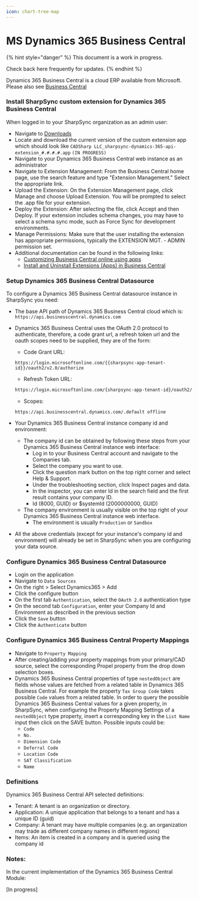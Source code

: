 ```yaml
---
icon: chart-tree-map
---
```


# MS Dynamics 365 Business Central

{% hint style="danger" %}
This document is a work in progress.

Check back here  frequently for updates.
{% endhint %}

Dynamics 365 Business Central is a cloud ERP available from Microsoft. Please also see [Business Central](https://www.microsoft.com/en-us/dynamics-365/products/business-central)

### Install SharpSync custom extension for Dynamics 365 Business Central

When logged in to your SharpSync organization as an admin user:

* Navigate to [Downloads](https://app.sharpsync.net/admin/downloads)
* Locate and download the current version of the custom extension app which should look like `CADSharp LLC_sharpsync-dynamics-365-api-extension_#.#.#.#.app` `(IN PROGRESS)`
* Navigate to your Dynamics 365 Business Central web instance as an administrator
* Navigate to Extension Management: From the Business Central home page, use the search feature and type "Extension Management." Select the appropriate link.
* Upload the Extension: On the Extension Management page, click Manage and choose Upload Extension. You will be prompted to select the .app file for your extension.
* Deploy the Extension: After selecting the file, click Accept and then Deploy. If your extension includes schema changes, you may have to select a schema sync mode, such as Force Sync for development environments.
* Manage Permissions: Make sure that the user installing the extension has appropriate permissions, typically the EXTENSION MGT. - ADMIN permission set.
* Additional documentation can be found in the following links:
  * [Customizing Business Central online using apps](https://learn.microsoft.com/en-us/dynamics365/business-central/ui-extensions)
  * [Install and Uninstall Extensions (Apps) in Business Central](https://learn.microsoft.com/en-us/dynamics365/business-central/ui-extensions-install-uninstall)

### Setup Dynamics 365 Business Central Datasource

To configure a Dynamics 365 Business Central datasource instance in SharpSync you need:

* The base API path of Dynamics 365 Business Central cloud which is: `https://api.businesscentral.dynamics.com`
*   Dynamics 365 Business Central uses the OAuth 2.0 protocol to authenticate, therefore, a code grant url, a refresh token url and the oauth scopes need to be supplied, they are of the form:

    * Code Grant URL:&#x20;

    ```plaintext
    https://login.microsoftonline.com/{{sharpsync-app-tenant-id}}/oauth2/v2.0/authorize
    ```

    * Refresh Token URL:&#x20;

    ```markdown
    https://login.microsoftonline.com/{sharpsync-app-tenant-id}/oauth2/v2.0/token
    ```

    * Scopes:

    ```
    https://api.businesscentral.dynamics.com/.default offline
    ```
* Your Dynamics 365 Business Central instance company id and environment:
  * The company id can be obtained by following these steps from your Dynamics 365 Business Central instance web interface:
    * Log in to your Business Central account and navigate to the Companies tab.
    * Select the company you want to use.
    * Click the question mark button on the top right corner and select Help & Support.
    * Under the troubleshooting section, click Inspect pages and data.
    * In the inspector, you can enter Id in the search field and the first result contains your company ID.
    * Id (8000, GUID) or $systemId (2000000000, GUID)
  * The company environment is usually visible on the top right of your Dynamics 365 Business Central instance web interface.
    * The environment is usually `Production` or `Sandbox`
* All the above credentials (except for your instance's company id and environment) will already be set in SharpSync when you are configuring your data source.

### Configure Dynamics 365 Business Central Datasource

* Login on the application
* Navigate to `Data Sources`
* On the right > Select Dynamics365 > Add
* Click the configure button
* On the first tab `Authentication`, select the `OAuth 2.0` authentication type
* On the second tab `Configuration`, enter your Company Id and Environment as described in the previous section
* Click the `Save` button
* Click the `Authenticate` button

### Configure Dynamics 365 Business Central Property Mappings

* Navigate to `Property Mapping`
* After creating/adding your property mappings from your primary/CAD source, select the corresponding Propel property from the drop down selection boxes.
* Dynamics 365 Business Central properties of type `nestedObject` are fields whose values are fetched from a related table in Dynamics 365 Business Central. For example the property `Tax Group Code` takes possible `Code` values from a related table. In order to query the possible Dynamics 365 Business Central values for a given property, in SharpSync, when configuring the Property Mapping Settings of a `nestedObject` type property, insert a corresponding key in the `List Name` input then click on the SAVE button. Possible inputs could be:
  * `Code`
  * `No.`
  * `Dimension Code`
  * `Deferral Code`
  * `Location Code`
  * `SAT Classification`
  * `Name`

### Definitions

Dynamics 365 Business Central API selected definitions:

* Tenant: A tenant is an organization or directory.
* Application: A unique application that belongs to a tenant and has a unique ID (guid)
* Company: A tenant may have multiple companies (e.g. an organization may trade as different company names in different regions)
* Items: An item is created in a company and is queried using the company id

### Notes:

In the current implementation of the Dynamics 365 Business Central Module:

\[In progress]
